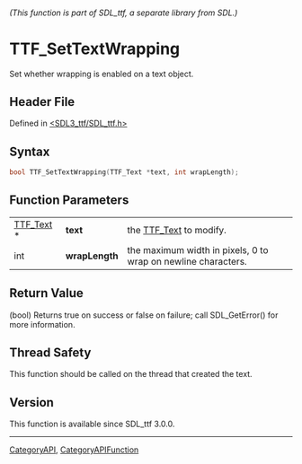 ###### (This function is part of SDL_ttf, a separate library from SDL.)
# TTF_SetTextWrapping

Set whether wrapping is enabled on a text object.

## Header File

Defined in [<SDL3_ttf/SDL_ttf.h>](https://github.com/libsdl-org/SDL_ttf/blob/main/include/SDL3_ttf/SDL_ttf.h)

## Syntax

```c
bool TTF_SetTextWrapping(TTF_Text *text, int wrapLength);
```

## Function Parameters

|                        |                |                                                               |
| ---------------------- | -------------- | ------------------------------------------------------------- |
| [TTF_Text](TTF_Text) * | **text**       | the [TTF_Text](TTF_Text) to modify.                           |
| int                    | **wrapLength** | the maximum width in pixels, 0 to wrap on newline characters. |

## Return Value

(bool) Returns true on success or false on failure; call SDL_GetError() for
more information.

## Thread Safety

This function should be called on the thread that created the text.

## Version

This function is available since SDL_ttf 3.0.0.

----
[CategoryAPI](CategoryAPI), [CategoryAPIFunction](CategoryAPIFunction)

